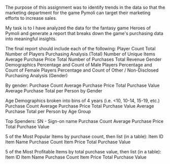 The purpose of this assignment was to identify trends in the data so that the marketing department for the game Pymoli can target their marketing efforts to increase sales.

My task is to I have analyzed the data for the fantasy game Heroes of Pymoli and generate a report that breaks down the game's purchasing data into meaningful insights.

The final report should include each of the following:
Player Count
Total Number of Players
Purchasing Analysis (Total)
Number of Unique Items
Average Purchase Price
Total Number of Purchases
Total Revenue
Gender Demographics
Percentage and Count of Male Players
Percentage and Count of Female Players
Percentage and Count of Other / Non-Disclosed
Purchasing Analysis (Gender)

By gender:
Purchase Count
Average Purchase Price
Total Purchase Value
Average Purchase Total per Person by Gender

Age Demographics broken into bins of 4 years (i.e. <10, 10-14, 15-19, etc.)
Purchase Count
Average Purchase Price
Total Purchase Value
Average Purchase Total per Person by Age Group

Top Spenders:
SN - Sign-on name
Purchase Count
Average Purchase Price
Total Purchase Value

5 of the Most Popular Items by purchase count, then list (in a table):
Item ID
Item Name
Purchase Count
Item Price
Total Purchase Value

5 of the Most Profitable Items by total purchase value, then list (in a table):
Item ID
Item Name
Purchase Count
Item Price
Total Purchase Value

